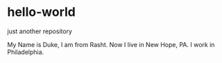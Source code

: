 # hello-world
just another repository

My Name is Duke, I am from  Rasht. Now I live in New Hope, PA. I work in Philadelphia.
